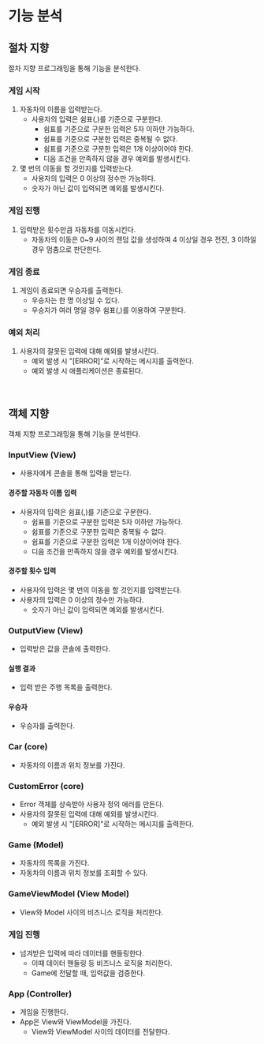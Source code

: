 # 기능 분석

## 절차 지향

절차 지향 프로그래밍을 통해 기능을 분석한다.

### 게임 시작

1. 자동차의 이름을 입력받는다.
   - 사용자의 입력은 쉼표(,)를 기준으로 구분한다.
     - 쉼표를 기준으로 구분한 입력은 5자 이하만 가능하다.
     - 쉼표를 기준으로 구분한 입력은 중복될 수 없다.
     - 쉼표를 기준으로 구분한 입력은 1개 이상이어야 한다.
     - 디음 조건을 만족하지 않을 경우 예외를 발생시킨다.
2. 몇 번의 이동을 할 것인지를 입력받는다.
   - 사용자의 입력은 0 이상의 정수만 가능하다.
   - 숫자가 아닌 값이 입력되면 예외를 발생시킨다.

### 게임 진행

1. 입력받은 횟수만큼 자동차를 이동시킨다.
   - 자동차의 이동은 0~9 사이의 랜덤 값을 생성하여 4 이상일 경우 전진, 3 이하일 경우 멈춤으로 판단한다.

### 게임 종료

1. 게임이 종료되면 우승자를 출력한다.
   - 우승자는 한 명 이상일 수 있다.
   - 우승자가 여러 명일 경우 쉼표(,)를 이용하여 구분한다.

### 예외 처리

1. 사용자의 잘못된 입력에 대해 예외를 발생시킨다.
   - 예외 발생 시 "[ERROR]"로 시작하는 메시지를 출력한다.
   - 예외 발생 시 애플리케이션은 종료된다.

<br />

## 객체 지향

객체 지향 프로그래밍을 통해 기능을 분석한다.

### InputView (View)

- 사용자에게 콘솔을 통해 입력을 받는다.

#### 경주할 자동차 이름 입력

- 사용자의 입력은 쉼표(,)를 기준으로 구분한다.
  - 쉼표를 기준으로 구분한 입력은 5자 이하만 가능하다.
  - 쉼표를 기준으로 구분한 입력은 중복될 수 없다.
  - 쉼표를 기준으로 구분한 입력은 1개 이상이어야 한다.
  - 디음 조건을 만족하지 않을 경우 예외를 발생시킨다.

#### 경주할 횟수 입력

- 사용자의 입력은 몇 번의 이동을 할 것인지를 입력받는다.
- 사용자의 입력은 0 이상의 정수만 가능하다.
  - 숫자가 아닌 값이 입력되면 예외를 발생시킨다.

### OutputView (View)

- 입력받은 값을 콘솔에 출력한다.

#### 실행 결과

- 입력 받은 주행 목록을 출력한다.

#### 우승자

- 우승자를 출력한다.

### Car (core)

- 자동차의 이름과 위치 정보를 가진다.

### CustomError (core)

- Error 객체를 상속받아 사용자 정의 에러를 만든다.
- 사용자의 잘못된 입력에 대해 예외를 발생시킨다.
  - 예외 발생 시 "[ERROR]"로 시작하는 메시지를 출력한다.

### Game (Model)

- 자동차의 목록을 가진다.
- 자동차의 이름과 위치 정보를 조회할 수 있다.

### GameViewModel (View Model)

- View와 Model 사이의 비즈니스 로직을 처리한다.

### 게임 진행

- 넘겨받은 입력에 따라 데이터를 핸들링한다.
  - 이때 데이터 핸들링 등 비즈니스 로직을 처리한다.
  - Game에 전달할 때, 입력값을 검증한다.

### App (Controller)

- 게임을 진행한다.
- App은 View와 ViewModel을 가진다.
  - View와 ViewModel 사이의 데이터를 전달한다.
